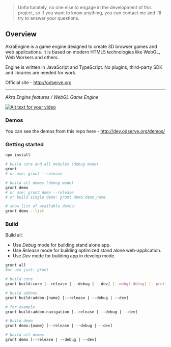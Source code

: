 <blockquote>
Unfortunately, no one else to engage in the development of this project, so if you want to know anything, you can contact me and I'll try to answer your questions.
</blockquote>

## Overview

AkraEngine is a game engine designed to create 3D browser games and web applications. It is based on modern HTML5 technologies like WebGL, Web Workers and others.

Engine is written in JavaScript and TypeScript. No plugins, third-party SDK and libraries are needed for work.

Official site - http://odserve.org

----
<i>Akra Engine features / WebGL Game Engine</i>
 
[![Alt text for your video](http://img.youtube.com/vi/ATKItjpDC7I/0.jpg)](http://youtu.be/ATKItjpDC7I)

### Demos

You can see the demos from this repo here - http://dev.odserve.org/demos/

### Getting started

```bash
npm install

# build core and all modules (debug mode)
grunt
# or use: grunt --release 

# build all demos (debug mode)
grunt demo
# or use: grunt demo --release
# or build single demo: grunt demo:demo_name

# show list of available demos: 
grunt demo --list
```

### Build

Build all:

* Use <i>Debug</i> mode for building stand alone app.
* Use <i>Release</i> mode for building optimized stand alone web-application.
* Use <i>Dev</i> mode for building app in develop mode. 

```bash
grunt all
#or use just: grunt
```

```bash
# build core
grunt build:core [--release | --debug | --dev] [--webgl-debug] [--pretty_print] 
```

```bash
# build addons
grunt build:addon-{name} [--release | --debug | --dev]

# for example
grunt build:addon-navigation [--release | --debug | --dev]
```

```bash
# Build demo
grunt demo:{name} [--release | --debug | --dev]

# build all demos
grunt demo [--release | --debug | --dev]
```
